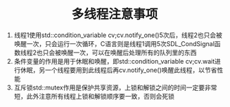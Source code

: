 # <center>多线程注意事项</center>
1. 线程1使用std::condition_variable cv;cv.notify_one()5次后，线程2也只会被唤醒一次，只会运行一次循环，C语言则是线程1调用5次SDL_CondSignal函数线程2也只会被唤醒一次，可以在唤醒后处理所有的队列里的东西
2. 条件变量的作用是用于休眠和唤醒，即std::condition_variable cv;cv.wait进行休眠，另一个线程要用到此线程后再cv.notify_one()唤醒此线程，以节省性能
3. 互斥锁std::mutex作用是保护共享资源，上锁和解锁之间的时间一定要非常短，此外注意所有线程上锁和解锁顺序要一致，否则会死锁